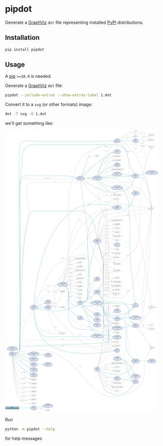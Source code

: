 # pipdot

Generate a [GraphViz][] `dot` file representing installed [PyPI][] distributions.

## Installation

```sh
pip install pipdot
```

## Usage

A [pip][] `>=10.0` is needed.

Generate a [GraphViz][] `dot` file:

```sh
pipdot --include-extras --show-extras-label 1.dot
```

Convert it to a `svg` (or other formats) image:

```sh
dot -T svg -O 1.dot
```

we'll get something like:

![assets/1.dot.svg](https://github.com/tanbro/pipdot/raw/main/assets/1.dot.svg)

Run

```sh
python -m pipdot --help
```

for help messages

[PyPI]: https://pypi.org/
[pip]: https://pip.pypa.io/
[GraphViz]: https://graphviz.org/
